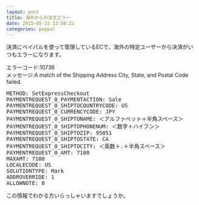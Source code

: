 ```yaml
---
layout: post
title: 海外からの注文エラー
date: 2015-05-22 12:58:21
categories: paypal
---
```

<p>決済にペイパルを使って管理しているECで、海外の特定ユーザーから決済がいつもエラーになります。</p>

<p>エラーコード:10736<br>
メッセージ:A match of the Shipping Address City, State, and Postal Code failed.</p>

<pre>
METHOD: SetExpressCheckout
PAYMENTREQUEST_0_PAYMENTACTION: Sale
PAYMENTREQUEST_0_SHIPTOCOUNTRYCODE: US
PAYMENTREQUEST_0_CURRENCYCODE: JPY
PAYMENTREQUEST_0_SHIPTONAME: ＜アルファベット＋半角スペース＞
PAYMENTREQUEST_0_SHIPTOPHONENUM: ＜数字＋ハイフン＞
PAYMENTREQUEST_0_SHIPTOZIP: 95051
PAYMENTREQUEST_0_SHIPTOSTATE: CA
PAYMENTREQUEST_0_SHIPTOCITY: ＜英数＋.＋半角スペース＞
PAYMENTREQUEST_0_AMT: 7100
MAXAMT: 7100
LOCALECODE: US
SOLUTIONTYPE: Mark
ADDROVERRIDE: 1
ALLOWNOTE: 0
</pre>

<p>この情報でわかる方いらっしゃいますでしょうか。</p>
